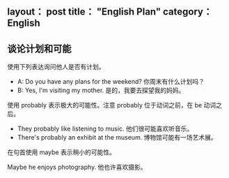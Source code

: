 layout： post
title： "English Plan"
category： English
---

## 谈论计划和可能
 
使用下列表达询问他人是否有计划。
 
- A: Do you have any plans for the weekend? 你周末有什么计划吗？
- B: Yes, I'm visiting my mother. 是的，我要去探望我的妈妈。

使用 probably 表示极大的可能性。注意 probably 位于动词之前，在 be 动词之后。
 
- They probably like listening to music.  他们很可能喜欢听音乐。
- There's probably an exhibit at the museum.  博物馆可能有一场艺术展。
         
在句首使用 maybe 表示稍小的可能性。
 
Maybe he enjoys photography.    他也许喜欢摄影。
